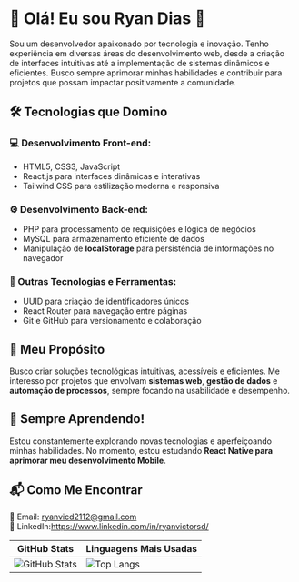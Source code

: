 # 👋 Olá! Eu sou **Ryan Dias** 🚀

Sou um desenvolvedor apaixonado por tecnologia e inovação. Tenho experiência em diversas áreas do desenvolvimento web, desde a criação de interfaces intuitivas até a implementação de sistemas dinâmicos e eficientes. Busco sempre aprimorar minhas habilidades e contribuir para projetos que possam impactar positivamente a comunidade.

## 🛠 Tecnologias que Domino
### 💻 Desenvolvimento Front-end:
- HTML5, CSS3, JavaScript
- React.js para interfaces dinâmicas e interativas
- Tailwind CSS para estilização moderna e responsiva

### ⚙️ Desenvolvimento Back-end:
- PHP para processamento de requisições e lógica de negócios
- MySQL para armazenamento eficiente de dados
- Manipulação de **localStorage** para persistência de informações no navegador

### 🔗 Outras Tecnologias e Ferramentas:
- UUID para criação de identificadores únicos
- React Router para navegação entre páginas
- Git e GitHub para versionamento e colaboração

## 🎯 Meu Propósito
Busco criar soluções tecnológicas intuitivas, acessíveis e eficientes. Me interesso por projetos que envolvam **sistemas web**, **gestão de dados** e **automação de processos**, sempre focando na usabilidade e desempenho.

## 🚀 Sempre Aprendendo!
Estou constantemente explorando novas tecnologias e aperfeiçoando minhas habilidades. No momento, estou estudando **React Native para aprimorar meu desenvolvimento Mobile**.

## 📬 Como Me Encontrar
📧 Email: ryanvicd2112@gmail.com  
🔗 LinkedIn:https://www.linkedin.com/in/ryanvictorsd/

| GitHub Stats | Linguagens Mais Usadas |
|-------------|---------------------|
| ![GitHub Stats](https://github-readme-stats.vercel.app/api?username=ryxvdz&show_icons=true&theme=dracula&card_width=450) | ![Top Langs](https://github-readme-stats.vercel.app/api/top-langs/?username=ryxvdz&layout=compact&theme=dracula&card_width=450) |


 


